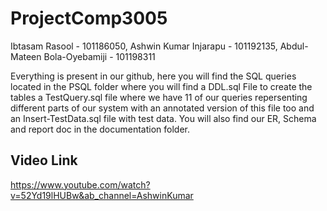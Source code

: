 # ProjectComp3005
Ibtasam Rasool - 101186050, Ashwin Kumar Injarapu - 101192135, Abdul-Mateen Bola-Oyebamiji - 101198311

Everything is present in our github, here you will find the SQL queries located in the PSQL folder where you will find a DDL.sql File to create the tables a TestQuery.sql file where we have 11 of our queries repersenting different parts of our system with an annotated version of this file too and an Insert-TestData.sql file with test data. You will also find our ER, Schema and report doc in the documentation folder.

## Video Link

https://www.youtube.com/watch?v=52Yd19lHUBw&ab_channel=AshwinKumar
